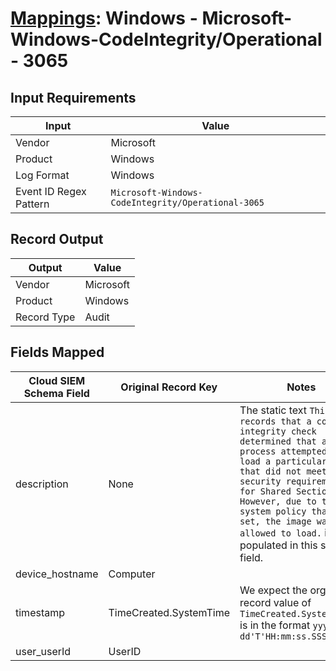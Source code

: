 # [Mappings](README.md): Windows - Microsoft-Windows-CodeIntegrity/Operational - 3065

## Input Requirements

|Input|Value|
|-----|-----|
|Vendor|Microsoft|
|Product|Windows|
|Log Format|Windows|
|Event ID Regex Pattern|`Microsoft-Windows-CodeIntegrity/Operational-3065`|

## Record Output

|Output|Value|
|------|-----|
|Vendor|Microsoft|
|Product|Windows|
|Record Type|Audit|

## Fields Mapped

|Cloud SIEM Schema Field|Original Record Key|Notes|
|-----------------------|-------------------|-----|
|description|None|The static text `This event records that a code integrity check determined that a process attempted to load a particular driver that did not meet the security requirements for Shared Sections. However, due to the system policy that is set, the image was allowed to load.` is populated in this schema field.|
|device_hostname|Computer||
|timestamp|TimeCreated.SystemTime|We expect the orginal record value of `TimeCreated.SystemTime` is in the format `yyyy-MM-dd'T'HH:mm:ss.SSSSSSSSSZ`|
|user_userId|UserID||

